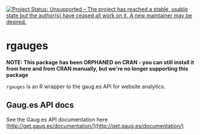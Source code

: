 [![Project Status: Unsupported – The project has reached a stable, usable state but the author(s) have ceased all work on it. A new maintainer may be desired.](http://www.repostatus.org/badges/latest/unsupported.svg)](http://www.repostatus.org/#unsupported)

rgauges
=======

__NOTE: This package has been ORPHANED on CRAN - you can still install it from here and from CRAN manually, but we're no longer supporting this package__

`rgauges` is an R wrapper to the gaug.es API for website analytics.

## Gaug.es API docs

See the Gaug.es API documentation here [http://get.gaug.es/documentation/](http://get.gaug.es/documentation/)

